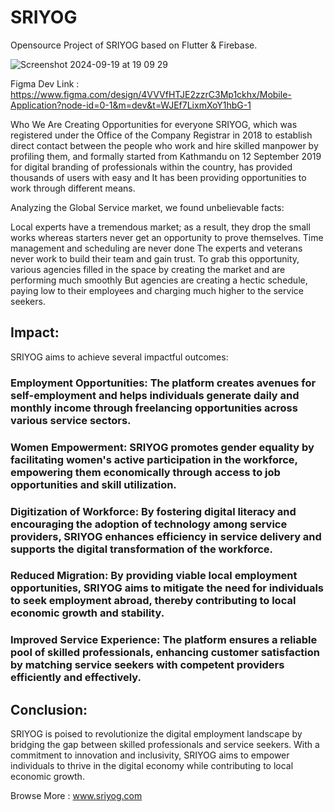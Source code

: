 # SRIYOG
Opensource Project of SRIYOG based on Flutter &amp; Firebase. 

![Screenshot 2024-09-19 at 19 09 29](https://github.com/user-attachments/assets/9e741bf3-6939-4cdb-a739-9e8d14a7480c)


Figma Dev Link : https://www.figma.com/design/4VVVfHTJE2zzrC3Mp1ckhx/Mobile-Application?node-id=0-1&m=dev&t=WJEf7LixmXoY1hbG-1

Who We Are
Creating Opportunities for everyone
SRIYOG, which was registered under the Office of the Company Registrar in 2018 to establish direct contact between the people who work and hire skilled manpower by profiling them, and formally started from Kathmandu on 12 September 2019 for digital branding of professionals within the country, has provided thousands of users with easy and It has been providing opportunities to work through different means.

Analyzing the Global Service market, we found unbelievable facts:

Local experts have a tremendous market; as a result, they drop the small works whereas starters never get an opportunity to prove themselves.
Time management and scheduling are never done
The experts and veterans never work to build their team and gain trust. To grab this opportunity, various agencies filled in the space by creating the market and are performing much smoothly
But agencies are creating a hectic schedule, paying low to their employees and charging much higher to the service seekers.

## Impact:

SRIYOG aims to achieve several impactful outcomes:

### Employment Opportunities: The platform creates avenues for self-employment and helps individuals generate daily and monthly income through freelancing opportunities across various service sectors.


### Women Empowerment: SRIYOG promotes gender equality by facilitating women's active participation in the workforce, empowering them economically through access to job opportunities and skill utilization.


### Digitization of Workforce: By fostering digital literacy and encouraging the adoption of technology among service providers, SRIYOG enhances efficiency in service delivery and supports the digital transformation of the workforce.


### Reduced Migration: By providing viable local employment opportunities, SRIYOG aims to mitigate the need for individuals to seek employment abroad, thereby contributing to local economic growth and stability.


### Improved Service Experience: The platform ensures a reliable pool of skilled professionals, enhancing customer satisfaction by matching service seekers with competent providers efficiently and effectively.


## Conclusion: 

SRIYOG is poised to revolutionize the digital employment landscape by bridging the gap between skilled professionals and service seekers. With a commitment to innovation and inclusivity, SRIYOG aims to empower individuals to thrive in the digital economy while contributing to local economic growth.

Browse More : www.sriyog.com


